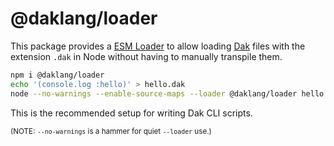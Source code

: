 # @daklang/loader

This package provides a [ESM
Loader](https://nodejs.org/api/esm.html#esm_loaders) to allow loading
[Dak](https://www.daklang.com/) files with the extension `.dak` in Node without
having to manually transpile them.

```sh
npm i @daklang/loader
echo '(console.log :hello)' > hello.dak
node --no-warnings --enable-source-maps --loader @daklang/loader hello.dak
```

This is the recommended setup for writing Dak CLI scripts.

<sub>(NOTE: `--no-warnings` is a hammer for quiet `--loader` use.)</sub>
